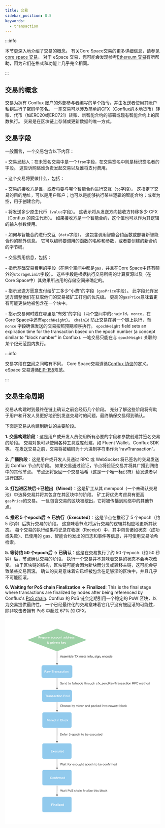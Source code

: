 ```yaml
---
title: 交易
sidebar_position: 8.5
keywords:
  - transaction
---
```


:::info

本节更深入地介绍了交易的概念。 有关Core Space交易的更多详细信息，请参见[core space 交易](../../core/learn/core-space-basics/core-transactions.md)。 对于 eSpace 交易，您可能会发现参考[Ethereum 交易](https://ethereum.org/developers/docs/transactions/)有所帮助，因为它们在格式和功能上几乎完全相同。

:::

## 交易的概念

交易为拥有 Conflux 账户的外部参与者编写的单个指令，并由发送者使用其账户私钥进行了密码学签名。 一笔交易可以涉及简单的CFX（Conflux的本地货币）转账、代币（如ERC20或ERC721）转账、新智能合约的部署或现有智能合约上的函数执行。 交易是在区块链上存储或更新数据的唯一方式。

## 交易字段

一般而言，一个交易包含以下内容：

**-** 交易发起人：在未签名交易中是一个`from`字段，在交易签名中则是标识签名者的字段。 这告诉网络谁负责发起交易以及谁将支付费用。

**-** 这个交易将要做什么，包括：

  **-** 交易的接收方是谁，或者将要与哪个智能合约进行交互（`to`字段）。 这指定了交易的目的地址，可以是用户账户；也可以是能够执行某些逻辑的智能合约；或者为空，用于创建合约。

 **-**  将发送多少原生代币（`value`字段）。 这表示将从发送方向接收方转移多少 CFX（Conflux 的原生代币）。 如果接收方是一个智能合约，这个值也可以作为其逻辑的输入参数使用。

 **-**  如何与智能合约进行交互（`data`字段）。 这包含调用智能合约函数或部署新智能合约的额外信息。 它可以编码要调用的函数的名称和参数，或者要创建的新合约的字节码。

**-**  交易费用信息，包括：

 **-** 指示基础交易费用的字段（在两个空间中都是`gas`，并且在Core Space中还有额外的`storageLimit`字段）。 这些字段是根据执行交易所需的计算资源以及（在Core Space中）其效果所占用的存储空间来确定的。

  **-**  指示发送方愿意支付给矿工多少“小费”的字段（`gasPrice`字段）。 此字段允许发送方调整他们在获取他们的交易被矿工打包的优先级。 更高的`gasPrice`意味着更有可能更快地被包含在一个块中。

**-** 指示交易何时或在哪里是“有效”的字段（两个空间中的`chainId`，`nonce`，在Core Space中还有`epochHeight`）。 `chainId` 防止交易在另一个链上执行，而 `nonce` 字段确保发送的交易按照预期顺序执行。 `epochHeight` field sets an expiration time for the transaction based on the epoch number (a concept similar to "block number" in Conflux). 一笔交易只能在与 `epochHeight` 关联的某个纪元范围内执行。

:::info

交易字段在[空间](./spaces.md)之间略有不同。 Core Space交易遵循[Conflux 协议](https://www.confluxnetwork.org/files/Conflux_Protocol_Specification.pdf)的定义。 eSpace 交易遵循[EIP-155](https://eips.ethereum.org/EIPS/eip-155)规范。

:::

## 交易生命周期

交易从构建时到最终在链上确认之前会经历几个阶段。 充分了解这些阶段将有助于用户和开发人员更好地识别发送交易时的问题，最终确保交易得到确认。

下面是交易从构建到确认的主要阶段。

**1. 交易构建阶段**：这是用户或开发人员使用所有必要的字段和参数创建并签名交易的阶段。 交易对象可以使用各种工具或库创建，如 Fluent Wallet、Conflux SDK 等。 在发送交易之前，交易将被编码为十六进制字符串作为“rawTransaction”。

**2. 广播阶段**：这是用户或开发人员通过 RPC 或 WebSocket 将已签名的交易发送到 Conflux 节点的阶段。 如果交易通过验证，节点将验证交易并将其广播到网络中的其他节点。 节点还将返回一个交易哈希（这是一个唯一标识符）给发送者以进行跟踪。

**3. 打包进区块后->已挖出（Mined）**：这是矿工从其 mempool（一个未确认交易池）中选择交易并将其包含在其区块中的阶段。 矿工将优先考虑具有更高`gasPrice`的交易。 一旦包含交易的区块被挖出，它将被传播到网络中的其他节点。

**4. 推迟 5 个epoch后 -> 已执行（Executed）**：这是节点在推迟了 5 个epoch（约 5 秒钟）后执行交易的阶段。 这意味着节点将运行交易的逻辑并相应地更新其状态。 每个交易的执行结果将记录在收据（Receipt）中，其中包含诸如状态（成功或失败）、已使用的 gas、智能合约发出的日志和事件等信息，并可使用交易哈希检索。

**5. 等待约 50 个epoch后 -> 已确认**：这是在交易执行了约 50 个epoch（约 50 秒钟）后，节点确认交易的阶段。 执行一个交易并不意味着交易的状态不会再次改变。 由于区块链的结构，区块链可能会因为新块而分叉或转移主链，这可能会导致某些交易回滚。 确认的交易意味着它已经被包含在足够深的区块中，并且几乎不可能回滚。

**6. Waiting for PoS chain Finalization -> Finalized**: This is the final stage where transactions are finalized by nodes after being referenced by Conflux's [PoS chain](./consensus-mechanisms/proof-of-stake/pos_overview.md). Conflux 的 PoS 链会定期引用一个稳定的 PoW 区块，以为交易提供最终性。 一个已经最终化的交易意味着它几乎没有被回滚的可能性，除非攻击者拥有 PoS 中超过 67% 的 CFX。

![Transaction](./img/transaction-stages)
